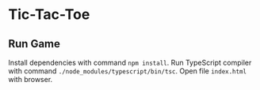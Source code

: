 # Tic-Tac-Toe

## Run Game

Install dependencies with command `npm install`. Run TypeScript compiler with command `./node_modules/typescript/bin/tsc`. Open file `index.html` with browser.
